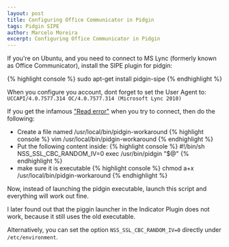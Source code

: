 ```yaml
---
layout: post
title: Configuring Office Communicator in Pidgin
tags: Pidgin SIPE
author: Marcelo Moreira
excerpt: Configuring Office Communicator in Pidgin
---
```


If you're on Ubuntu, and you need to connect to MS Lync (formerly known as Office Communicator), install the SIPE plugin for pidgin:

{% highlight console %}
sudo apt-get install pidgin-sipe
{% endhighlight %}

When you configure you account, dont forget to set the User Agent to: `UCCAPI/4.0.7577.314 OC/4.0.7577.314 (Microsoft Lync 2010)`

If you get the infamous ["Read error"](https://bugs.launchpad.net/ubuntu/+source/pidgin/+bug/950790) when you try to connect, then do the following:

 * Create a file named /usr/local/bin/pidgin-workaround
 {% highlight console %}
 vim /usr/local/bin/pidgin-workaround
 {% endhighlight %}
 * Put the following content inside:
 {% highlight console %}
 #!/bin/sh
 NSS_SSL_CBC_RANDOM_IV=0 exec /usr/bin/pidgin "$@"
 {% endhighlight %}
 * make sure it is executable
 {% highlight console %}
 chmod a+x /usr/local/bin/pidgin-workaround
 {% endhighlight %}

Now, instead of launching the pidgin executable, launch this script and everything will work out fine.

I later found out that the piggin launcher in the Indicator Plugin does not work, because it still uses the old executable.

Alternatively, you can set the option `NSS_SSL_CBC_RANDOM_IV=0` directly under `/etc/environment`.
